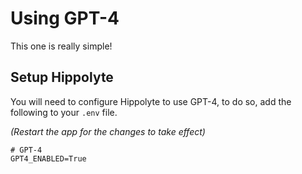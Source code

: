 # Using GPT-4

This one is really simple!

## Setup Hippolyte

You will need to configure Hippolyte to use GPT-4, to do so, add the following to your `.env` file.

*(Restart the app for the changes to take effect)*

```env
# GPT-4
GPT4_ENABLED=True
```
